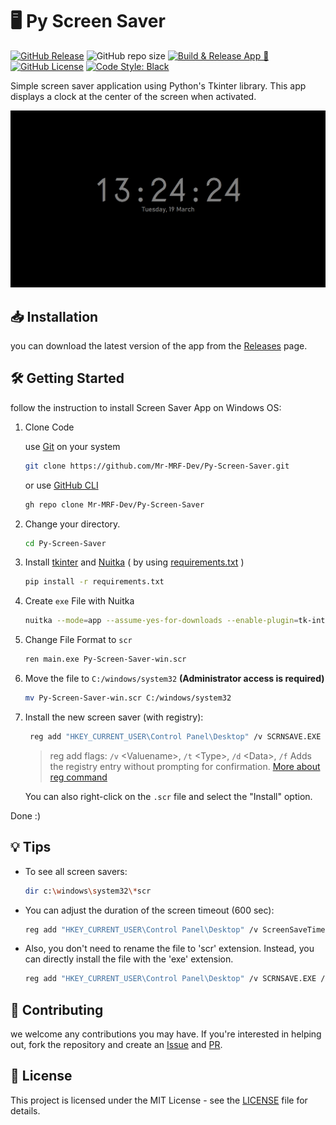 # 🖥️ Py Screen Saver

[![GitHub Release](https://img.shields.io/github/v/release/Mr-MRF-Dev/Py-Screen-Saver)](https://github.com/Mr-MRF-Dev/Py-Screen-Saver/releases)
![GitHub repo size](https://img.shields.io/github/repo-size/Mr-MRF-Dev/Py-Screen-Saver)
[![Build & Release App 🚀](https://github.com/Mr-MRF-Dev/Py-Screen-Saver/actions/workflows/build.yml/badge.svg)](https://github.com/Mr-MRF-Dev/Py-Screen-Saver/actions/workflows/build.yml)
[![GitHub License](https://img.shields.io/github/license/Mr-MRF-Dev/Py-Screen-Saver)](/LICENSE)
[![Code Style: Black](https://img.shields.io/badge/code%20style-black-000000.svg)](https://github.com/psf/black)

Simple screen saver application using Python's Tkinter library. This app displays a clock at the center of the screen when activated.

![Screenshot](/images/screenshot.jpg)

## 📥 Installation

you can download the latest version of the app from the [Releases](https://github.com/Mr-MRF-Dev/Py-Screen-Saver/releases) page.

## 🛠 Getting Started

follow the instruction to install Screen Saver App on Windows OS:

1. Clone Code

    use [Git](https://git-scm.com/) on your system

    ```bash
    git clone https://github.com/Mr-MRF-Dev/Py-Screen-Saver.git
    ```

    or use [GitHub CLI](https://cli.github.com/)

    ```bash
    gh repo clone Mr-MRF-Dev/Py-Screen-Saver
    ```

2. Change your directory.

    ```bash
    cd Py-Screen-Saver
    ```

3. Install [tkinter](https://docs.python.org/3/library/tkinter.html) and [Nuitka](https://pypi.org/project/Nuitka/) ( by using [requirements.txt](https://pip.pypa.io/en/stable/reference/requirements-file-format/) )

    ```bash
    pip install -r requirements.txt
    ```

4. Create `exe` File with Nuitka

   ```bash
   nuitka --mode=app --assume-yes-for-downloads --enable-plugin=tk-inter --windows-console-mode=disable src/main.py
   ```

5. Change File Format to `scr`

    ```bash
    ren main.exe Py-Screen-Saver-win.scr
    ```

6. Move the file to `C:/windows/system32` **(Administrator access is required)**

    ```bash
    mv Py-Screen-Saver-win.scr C:/windows/system32
    ```

7. Install the new screen saver (with registry):

    ```bash
     reg add "HKEY_CURRENT_USER\Control Panel\Desktop" /v SCRNSAVE.EXE /t REG_SZ /d C:\Windows\system32\Py-Screen-Saver-win.scr /f
    ```

    > reg add flags: `/v` \<Valuename\>, `/t` \<Type\>, `/d` \<Data\>, `/f` Adds the registry entry without prompting for confirmation.
    > [More about reg command](https://learn.microsoft.com/en-us/windows-server/administration/windows-commands/reg)

    You can also right-click on the `.scr` file and select the "Install" option.

Done :)

## 💡 Tips

- To see all screen savers:

    ```bash
    dir c:\windows\system32\*scr
    ```

- You can adjust the duration of the screen timeout (600 sec):

    ```bash
    reg add "HKEY_CURRENT_USER\Control Panel\Desktop" /v ScreenSaveTimeOut /t REG_SZ /d 600 /f
    ```

- Also, you don't need to rename the file to 'scr' extension. Instead, you can directly install the file with the 'exe' extension.

    ```bash
    reg add "HKEY_CURRENT_USER\Control Panel\Desktop" /v SCRNSAVE.EXE /t REG_SZ /d C:\Windows\system32\main.exe /f
    ```

## 🤝 Contributing

we welcome any contributions you may have. If you're interested in helping out, fork the repository and create an [Issue](https://github.com/Mr-MRF-Dev/Py-Screen-Saver/issues) and [PR](https://github.com/Mr-MRF-Dev/Py-Screen-Saver/pulls).

## 📄 License

This project is licensed under the MIT License - see the [LICENSE](/LICENSE) file for details.
